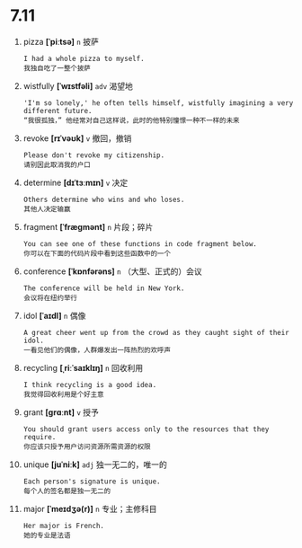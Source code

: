 # 7.11























1. pizza **[ˈpiːtsə]** `n` 披萨
    ```
    I had a whole pizza to myself.
    我独自吃了一整个披萨
    ```

2. wistfully **[ˈwɪstfəli]** `adv` 渴望地
    ```
    'I'm so lonely,' he often tells himself, wistfully imagining a very different future.
    “我很孤独，” 他经常对自己这样说，此时的他特别憧憬一种不一样的未来
    ```

3. revoke **[rɪˈvəʊk]** `v` 撤回，撤销
    ```
    Please don't revoke my citizenship.
    请别因此取消我的户口
    ```

4. determine **[dɪˈtɜːmɪn]** `v` 决定
    ```
    Others determine who wins and who loses.
    其他人决定输赢
    ```

5. fragment **[ˈfræɡmənt]** `n` 片段；碎片
    ```
    You can see one of these functions in code fragment below.
    你可以在下面的代码片段中看到这些函数中的一个
    ```

6. conference **[ˈkɒnfərəns]** `n` （大型、正式的）会议
    ```
    The conference will be held in New York.
    会议将在纽约举行
    ```

7. idol **[ˈaɪdl]** `n` 偶像
    ```
    A great cheer went up from the crowd as they caught sight of their idol.
    一看见他们的偶像，人群爆发出一阵热烈的欢呼声
    ```

8. recycling **[ˌriːˈsaɪklɪŋ]** `n` 回收利用
    ```
    I think recycling is a good idea.
    我觉得回收利用是个好主意
    ```

9. grant **[ɡrɑːnt]** `v` 授予
    ```
    You should grant users access only to the resources that they require.
    你应该只授予用户访问资源所需资源的权限
    ```

10. unique **[juˈniːk]** `adj` 独一无二的，唯一的
    ```
    Each person's signature is unique.
    每个人的签名都是独一无二的
    ```

11. major **[ˈmeɪdʒə(r)]** `n` 专业；主修科目
    ```
    Her major is French.
    她的专业是法语
    ```
